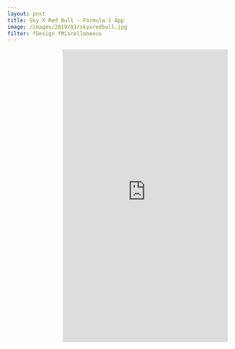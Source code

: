 ```yaml
---
layout: post
title: Sky X Red Bull - Formula 1 App
image: /images/2019/03/skyxredbull.jpg
filter: fDesign fMiscellaneous
---
```

<link rel="stylesheet" href="{{ site.baseurl }}/css/devices.min.css">

<div class="marvel-device iphone8 silver" style=" margin: 0 25% 0;">
    <div class="top-bar"></div>
    <div class="sleep"></div>
    <div class="volume"></div>
    <div class="camera"></div>
    <div class="sensor"></div>
    <div class="speaker"></div>
    <div class="screen">
        <iframe width="375" height="667" src="https://xd.adobe.com/embed/26904f2a-a592-4b2c-7f83-cb2a02e2e0f1-50a1/" frameborder="0" allowfullscreen></iframe>
    </div>
    <div class="home"></div>
    <div class="bottom-bar"></div>
</div>







